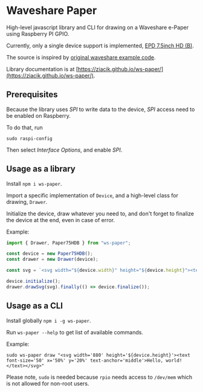# Waveshare Paper

High-level javascript library and CLI for drawing on a Waveshare e-Paper using Raspberry PI GPIO.

Currently, only a single device support is implemented, [EPD 7.5inch HD (B)](https://www.waveshare.com/wiki/7.5inch_HD_e-Paper_HAT_(B)).

The source is inspired by [original waveshare example code](https://github.com/waveshare/e-Paper/blob/04d4621789dd6832222e1c7be8f04f93f51df331/RaspberryPi_JetsonNano/c/examples/EPD_7in5b_HD_test.c).

Library documentation is at [https://ziacik.github.io/ws-paper/](https://ziacik.github.io/ws-paper/).

## Prerequisites

Because the library uses _SPI_ to write data to the device, _SPI_ access need to be enabled on Raspberry.

To do that, run

`sudo raspi-config`

Then select _Interface Options_, and enable _SPI_.

## Usage as a library

Install `npm i ws-paper`.

Import a specific implementation of `Device`, and a high-level class for drawing, `Drawer`.

Initialize the device, draw whatever you need to, and don't forget to finalize the device at the end, even in case of error.

Example:

```typescript
import { Drawer, Paper75HDB } from "ws-paper";

const device = new Paper75HDB();
const drawer = new Drawer(device);

const svg = `<svg width="${device.width}" height="${device.height}"><text font-size="50" x="50%" y="20%" text-anchor="middle">Hello, world!</text></svg>`;

device.initialize();
drawer.drawSvg(svg).finally(() => device.finalize());
```

## Usage as a CLI

Install globally `npm i -g ws-paper`.

Run `ws-paper --help` to get list of available commands.

Example:

`sudo ws-paper draw "<svg width='880' height='${device.height}'><text font-size='50' x='50%' y='20%' text-anchor='middle'>Hello, world!</text></svg>"`

Please note, `sudo` is needed because `rpio` needs access to `/dev/mem` which is not allowed for non-root users.
